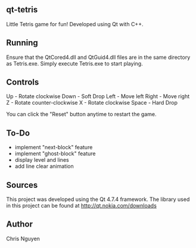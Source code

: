 qt-tetris
---------

Little Tetris game for fun! Developed using Qt with C++.

Running
-------
Ensure that the QtCored4.dll and QtGuid4.dll files are in the same directory as Tetris.exe.
Simply execute Tetris.exe to start playing.

Controls
--------
Up    - Rotate clockwise
Down  - Soft Drop
Left  - Move left
Right - Move right
Z     - Rotate counter-clockwise
X     - Rotate clockwise
Space - Hard Drop

You can click the "Reset" button anytime to restart the game.

To-Do
-----
 - implement "next-block" feature
 - implement "ghost-block" feature
 - display level and lines
 - add line clear animation

Sources
-------
This project was developed using the Qt 4.7.4 framework. 
The library used in this project can be found at http://qt.nokia.com/downloads

Author
------
Chris Nguyen